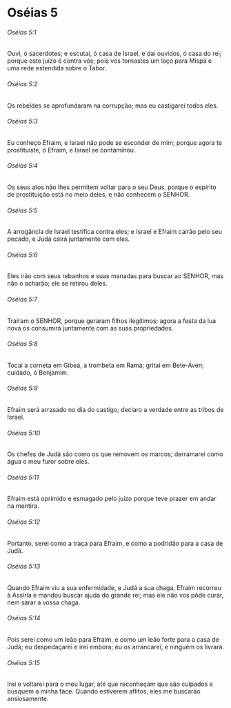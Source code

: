 # Oséias 5

###### Oséias 5:1

Ouvi, ó sacerdotes; e escutai, ó casa de Israel, e dai ouvidos, ó casa do rei; porque este juízo é contra vós; pois vos tornastes um laço para Mispá e uma rede estendida sobre o Tabor.

###### Oséias 5:2

Os rebeldes se aprofundaram na corrupção; mas eu castigarei todos eles.

###### Oséias 5:3

Eu conheço Efraim, e Israel não pode se esconder de mim; porque agora te prostituíste, ó Efraim, e Israel se contaminou.

###### Oséias 5:4

Os seus atos não lhes permitem voltar para o seu Deus, porque o espírito de prostituição está no meio deles, e não conhecem o SENHOR.

###### Oséias 5:5

A arrogância de Israel testifica contra eles; e Israel e Efraim cairão pelo seu pecado, e Judá cairá juntamente com eles.

###### Oséias 5:6

Eles irão com seus rebanhos e suas manadas para buscar ao SENHOR, mas não o acharão; ele se retirou deles.

###### Oséias 5:7

Traíram o SENHOR, porque geraram filhos ilegítimos; agora a festa da lua nova os consumirá juntamente com as suas propriedades.

###### Oséias 5:8

Tocai a corneta em Gibeá, a trombeta em Ramá; gritai em Bete-Áven; cuidado, ó Benjamim.

###### Oséias 5:9

Efraim será arrasado no dia do castigo; declaro a verdade entre as tribos de Israel.

###### Oséias 5:10

Os chefes de Judá são como os que removem os marcos; derramarei como água o meu furor sobre eles.

###### Oséias 5:11

Efraim está oprimido e esmagado pelo juízo porque teve prazer em andar na mentira.

###### Oséias 5:12

Portanto, serei como a traça para Efraim, e como a podridão para a casa de Judá.

###### Oséias 5:13

Quando Efraim viu a sua enfermidade, e Judá a sua chaga, Efraim recorreu à Assíria e mandou buscar ajuda do grande rei; mas ele não vos pôde curar, nem sarar a vossa chaga.

###### Oséias 5:14

Pois serei como um leão para Efraim, e como um leão forte para a casa de Judá; eu despedaçarei e irei embora; eu os arrancarei, e ninguém os livrará.

###### Oséias 5:15

Irei e voltarei para o meu lugar, até que reconheçam que são culpados e busquem a minha face. Quando estiverem aflitos, eles me buscarão ansiosamente.

